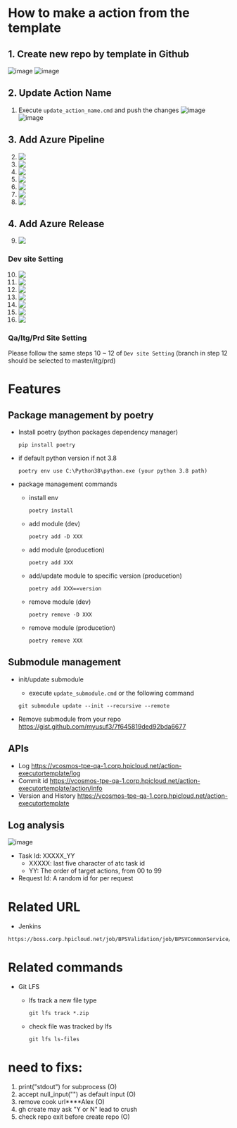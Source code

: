 # How to make a action from the template

## 1. Create new repo by template in Github

![image](https://media.github.azc.ext.hp.com/user/14519/files/5de2a1e0-64d9-4d12-9847-9ce5f156c663)
![image](https://media.github.azc.ext.hp.com/user/14519/files/3348e925-92d3-444b-9581-3d5dcdb1cc2e)

## 2. Update Action Name

1. Execute `update_action_name.cmd` and push the changes
![image](https://media.github.azc.ext.hp.com/user/14519/files/0ebd9253-8aca-4c1e-ad19-7cc14226bb54)
![image](https://media.github.azc.ext.hp.com/user/14519/files/dd5f4572-0da4-400f-88d6-88ec4e821d89)


## 3. Add Azure Pipeline

2. <img src='https://media.github.azc.ext.hp.com/user/14519/files/1253a1ca-7d6a-48c5-af55-25f550b50dd1' align='top'/>
3. <img src='https://media.github.azc.ext.hp.com/user/14519/files/663b5d63-b7ff-4509-a5bf-3bc385e02659' align='top'/>
4. <img src='https://media.github.azc.ext.hp.com/user/14519/files/3aa4cc49-ec13-45f2-a4a0-03d7a4235bdf' align='top'/>
5. <img src='https://media.github.azc.ext.hp.com/user/14519/files/553e954d-0e8a-4916-a995-be3c2f1e24e2' align='top'/>
6. <img src='https://media.github.azc.ext.hp.com/user/14519/files/e3628d33-cc54-4241-8c54-f141b936452a' align='top'/>
7. <img src='https://media.github.azc.ext.hp.com/user/14519/files/00687dd3-bf3f-4bc3-a1c5-b143fe80cf57' align='top'/>
8. <img src='https://media.github.azc.ext.hp.com/user/14519/files/7d8714de-afcd-46c0-9582-cd0a716e6aec' align='top'/>

## 4. Add Azure Release

9. <img src='https://media.github.azc.ext.hp.com/user/14519/files/6c9483b7-a109-4c1a-a68c-360947538873' align='top'/>

### Dev site Setting
10. <img src='https://media.github.azc.ext.hp.com/user/14519/files/31e051c4-7527-473d-b19b-808c1f8ec197' align='top'/>
11. <img src='https://media.github.azc.ext.hp.com/user/14519/files/6d81ff33-d773-470b-98fd-33a4624873a1' align='top'/>
12. <img src='https://media.github.azc.ext.hp.com/user/14519/files/0c0162d5-097f-4860-bb68-8e769b964c25' align='top'/>
13. <img src='https://media.github.azc.ext.hp.com/user/14519/files/2b4741e3-e040-4926-af38-1a85ed29c810' align='top'/>
14. <img src='https://media.github.azc.ext.hp.com/user/14519/files/26b1ca7e-1fd7-4c95-9f3e-4a954b3cafc7' align='top'/>
15. <img src='https://media.github.azc.ext.hp.com/user/14519/files/26e3b051-28d1-4467-b9f4-d0a5035be1ef' align='top'/>
16. <img src='https://media.github.azc.ext.hp.com/user/14519/files/e93a8acc-2ad0-41f9-8bbb-0c507ebe95f9' align='top'/>

### Qa/Itg/Prd Site Setting
Please follow the same steps 10 ~ 12 of `Dev site Setting` (branch in step 12 should be selected to master/itg/prd)


# Features

## Package management by poetry

* Install poetry (python packages dependency manager)

    ```
    pip install poetry
    ```

* if default python version if not 3.8
    ```
    poetry env use C:\Python38\python.exe (your python 3.8 path)
    ```

* package management commands

    - install env
        ```
        poetry install
        ```
    - add module (dev)

        ```
        poetry add -D XXX
        ```

    - add module (producetion)
        ```
        poetry add XXX
        ```

    - add/update module to specific version (producetion)
        ```
        poetry add XXX==version
        ```

    - remove module (dev)
        ```
        poetry remove -D XXX
        ```

    - remove module (producetion)
        ```
        poetry remove XXX
        ```


## Submodule management

* init/update submodule
    - execute `update_submodule.cmd` or the following command
    ```
    git submodule update --init --recursive --remote 
    ```

* Remove submodule from your repo
    https://gist.github.com/myusuf3/7f645819ded92bda6677


## APIs
* Log https://vcosmos-tpe-qa-1.corp.hpicloud.net/action-executortemplate/log
* Commit id https://vcosmos-tpe-qa-1.corp.hpicloud.net/action-executortemplate/action/info
* Version and History https://vcosmos-tpe-qa-1.corp.hpicloud.net/action-executortemplate

## Log analysis
![image](https://media.github.azc.ext.hp.com/user/14519/files/9e0d1941-5538-4acd-bcec-64aed1b74255)

* Task Id: XXXXX_YY
    * XXXXX: last five character of atc task id
    * YY: The order of target actions, from 00 to 99
* Request Id: A random id for per request


# Related URL

-   Jenkins

```
https://boss.corp.hpicloud.net/job/BPSValidation/job/BPSVCommonService/
```

# Related commands

* Git LFS
    - lfs track a new file type
        ```
        git lfs track *.zip
        ```

    - check file was tracked by lfs
        ```
        git lfs ls-files
        ```


# need to fixs:

1. print("stdout") for subprocess (O)
2. accept null_input("") as default input (O)
3. remove cook url\*\*\*\*Alex (O)
4. gh create may ask "Y or N" lead to crush
5. check repo exit before create repo (O)
